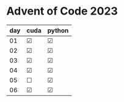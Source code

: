 # Advent of Code 2023

| day | cuda    | python  |
| --- | ------- | ------- |
| 01  | &#9745; | &#9745; |
| 02  | &#9745; | &#9745; |
| 03  | &#9745; | &#9745; |
| 04  | &#9745; | &#9745; |
| 05  | &#9744; | &#9745; |
| 06  | &#9745; | &#9745; |
